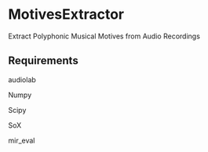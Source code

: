 MotivesExtractor
================

Extract Polyphonic Musical Motives from Audio Recordings


Requirements
------------

audiolab

Numpy

Scipy

SoX

mir_eval
